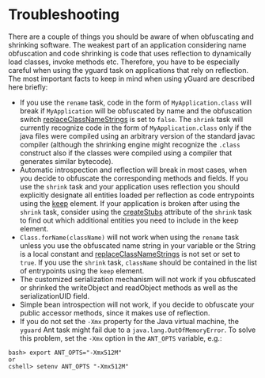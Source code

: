 # Troubleshooting

There are a couple of things you should be aware of when obfuscating and shrinking software.
The weakest part of an application considering name obfuscation and code shrinking is code that uses reflection to dynamically load classes, invoke methods etc. Therefore, you have to be especially careful when using the yguard task on applications that rely on reflection.
The most important facts to keep in mind when using yGuard are described here briefly:

- If you use the `rename` task, code in the form of `MyApplication.class` will break if `MyApplication` will be obfuscated by name and the obfuscation switch [replaceClassNameStrings](task/#the-rename-element) is set to `false`. The `shrink` task will currently recognize code in the form of `MyApplication.class` only if the java files were compiled using an arbitrary version of the standard javac compiler (although the shrinking engine might recognize the `.class` construct also if the classes were compiled using a compiler that generates similar bytecode).
- Automatic introspection and reflection will break in most cases, when you decide to obfuscate the corresponding methods and fields. If you use the `shrink` task and your application uses reflection you should explicitly designate all entities loaded per reflection as code entrypoints using the [keep](task/#the-keep-element) element.
If your application is broken after using the `shrink` task, consider using the [createStubs](task/#the-shrink-element) attribute of the `shrink` task to find out which additional entities you need to include in the keep element.
- `Class.forName(className)` will not work when using the `rename` task unless you use the obfuscated name string in your variable or the String is a local constant and [replaceClassNameStrings](task/#the-keep-element) is not set or set to `true`. If you use the `shrink` task, `className` should be contained in the list of entrypoints using the `keep` element.
- The customized serialization mechanism will not work if you obfuscated or shrinked the writeObject and readObject methods as well as the serializationUID field.
- Simple bean introspection will not work, if you decide to obfuscate your public accessor methods, since it makes use of reflection.
- If you do not set the `-Xmx` property for the Java virtual machine, the `yguard` Ant task might fail due to a `java.lang.OutOfMemoryError`.
To solve this problem, set the `-Xmx` option in the `ANT_OPTS` variable, e.g.:
```
bash> export ANT_OPTS="-Xmx512M"
or
cshell> setenv ANT_OPTS "-Xmx512M"
```
